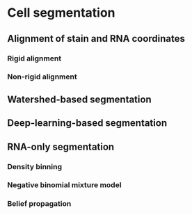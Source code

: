 # Cell segmentation

## Alignment of stain and RNA coordinates

### Rigid alignment

### Non-rigid alignment

## Watershed-based segmentation

## Deep-learning-based segmentation

## RNA-only segmentation

### Density binning

### Negative binomial mixture model

### Belief propagation
